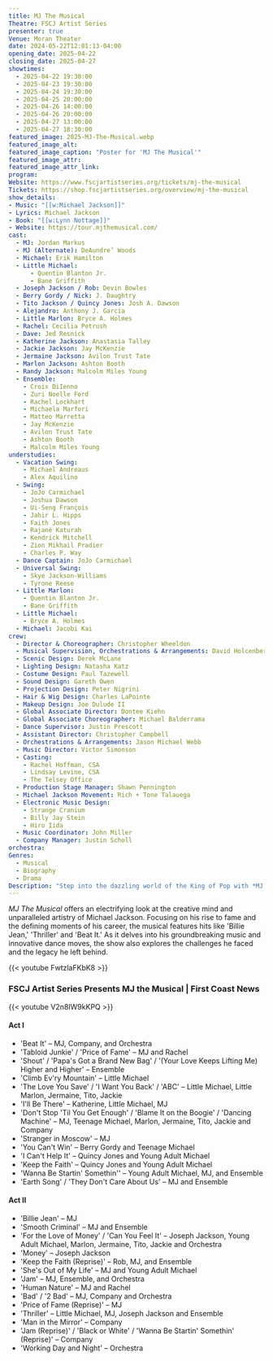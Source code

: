 ```yaml
---
title: MJ The Musical
Theatre: FSCJ Artist Series
presenter: true
Venue: Moran Theater
date: 2024-05-22T12:01:13-04:00
opening_date: 2025-04-22
closing_date: 2025-04-27
showtimes:
  - 2025-04-22 19:30:00
  - 2025-04-23 19:30:00
  - 2025-04-24 19:30:00
  - 2025-04-25 20:00:00
  - 2025-04-26 14:00:00
  - 2025-04-26 20:00:00
  - 2025-04-27 13:00:00
  - 2025-04-27 18:30:00
featured_image: 2025-MJ-The-Musical.webp
featured_image_alt: 
featured_image_caption: "Poster for 'MJ The Musical'"
featured_image_attr: 
featured_image_attr_link: 
program:
Website: https://www.fscjartistseries.org/tickets/mj-the-musical
Tickets: https://shop.fscjartistseries.org/overview/mj-the-musical
show_details: 
- Music: "[[w:Michael Jackson]]"
- Lyrics: Michael Jackson
- Book: "[[w:Lynn Nottage]]"
- Website: https://tour.mjthemusical.com/
cast:
  - MJ: Jordan Markus
  - MJ (Alternate): DeAundre’ Woods
  - Michael: Erik Hamilton
  - Little Michael: 
      - Quentin Blanton Jr.
      - Bane Griffith
  - Joseph Jackson / Rob: Devin Bowles
  - Berry Gordy / Nick: J. Daughtry
  - Tito Jackson / Quincy Jones: Josh A. Dawson
  - Alejandro: Anthony J. Garcia
  - Little Marlon: Bryce A. Holmes
  - Rachel: Cecilia Petrush
  - Dave: Jed Resnick
  - Katherine Jackson: Anastasia Talley
  - Jackie Jackson: Jay McKenzie
  - Jermaine Jackson: Avilon Trust Tate
  - Marlon Jackson: Ashton Booth
  - Randy Jackson: Malcolm Miles Young
  - Ensemble:
    - Croix DiIenno
    - Zuri Noelle Ford
    - Rachel Lockhart
    - Michaela Marfori
    - Matteo Marretta
    - Jay McKenzie
    - Avilon Trust Tate
    - Ashton Booth
    - Malcolm Miles Young
understudies:
  - Vacation Swing:
    - Michael Andreaus
    - Alex Aquilino
  - Swing:
    - JoJo Carmichael
    - Joshua Dawson
    - Ui-Seng François
    - Jahir L. Hipps
    - Faith Jones
    - Rajané Katurah
    - Kendrick Mitchell
    - Zion Mikhail Pradier
    - Charles P. Way
  - Dance Captain: JoJo Carmichael
  - Universal Swing:
    - Skye Jackson-Williams
    - Tyrone Reese
  - Little Marlon:
    - Quentin Blanton Jr.
    - Bane Griffith
  - Little Michael:
    - Bryce A. Holmes
  - Michael: Jacobi Kai
crew:
  - Director & Choreographer: Christopher Wheeldon
  - Musical Supervision, Orchestrations & Arrangements: David Holcenberg
  - Scenic Design: Derek McLane
  - Lighting Design: Natasha Katz
  - Costume Design: Paul Tazewell
  - Sound Design: Gareth Owen
  - Projection Design: Peter Nigrini
  - Hair & Wig Design: Charles LaPointe
  - Makeup Design: Joe Dulude II
  - Global Associate Director: Dontee Kiehn
  - Global Associate Choreographer: Michael Balderrama
  - Dance Supervisor: Justin Prescott
  - Assistant Director: Christopher Campbell
  - Orchestrations & Arrangements: Jason Michael Webb
  - Music Director: Victor Simonson
  - Casting:
    - Rachel Hoffman, CSA
    - Lindsay Levine, CSA
    - The Telsey Office
  - Production Stage Manager: Shawn Pennington
  - Michael Jackson Movement: Rich + Tone Talauega
  - Electronic Music Design: 
    - Strange Cranium
    - Billy Jay Stein
    - Hiro Iida
  - Music Coordinator: John Miller
  - Company Manager: Justin Scholl
orchestra:
Genres:
  - Musical
  - Biography
  - Drama
Description: "Step into the dazzling world of the King of Pop with *MJ The Musical*, a high-energy show that chronicles the life and career of Michael Jackson through his iconic songs and unforgettable performances."
---
```

*MJ The Musical* offers an electrifying look at the creative mind and unparalleled artistry of Michael Jackson. Focusing on his rise to fame and the defining moments of his career, the musical features hits like 'Billie Jean,' 'Thriller' and 'Beat It.' As it delves into his groundbreaking music and innovative dance moves, the show also explores the challenges he faced and the legacy he left behind. 

{{< youtube FwtzlaFKbK8 >}}


### FSCJ Artist Series Presents MJ the Musical | First Coast News
{{< youtube V2n8IW9kKPQ >}}

#### Act I
- 'Beat It' – MJ, Company, and Orchestra
- 'Tabloid Junkie' / 'Price of Fame' – MJ and Rachel
- 'Shout' / 'Papa's Got a Brand New Bag' / '(Your Love Keeps Lifting Me) Higher and Higher' – Ensemble
- 'Climb Ev'ry Mountain' – Little Michael
- 'The Love You Save' / 'I Want You Back' / 'ABC' – Little Michael, Little Marlon, Jermaine, Tito, Jackie
- 'I'll Be There' – Katherine, Little Michael, MJ
- 'Don't Stop 'Til You Get Enough' / 'Blame It on the Boogie' / 'Dancing Machine' – MJ, Teenage Michael, Marlon, Jermaine, Tito, Jackie and Company
- 'Stranger in Moscow' – MJ
- 'You Can't Win' – Berry Gordy and Teenage Michael
- 'I Can't Help It' – Quincy Jones and Young Adult Michael
- 'Keep the Faith' – Quincy Jones and Young Adult Michael
- 'Wanna Be Startin' Somethin'' – Young Adult Michael, MJ, and Ensemble
- 'Earth Song' / 'They Don't Care About Us' – MJ and Ensemble

#### Act II
- 'Billie Jean' – MJ
- 'Smooth Criminal' – MJ and Ensemble
- 'For the Love of Money' / 'Can You Feel It' – Joseph Jackson, Young Adult Michael, Marlon, Jermaine, Tito, Jackie and Orchestra
- 'Money' – Joseph Jackson
- 'Keep the Faith (Reprise)' – Rob, MJ, and Ensemble
- 'She's Out of My Life' – MJ and Young Adult Michael
- 'Jam' – MJ, Ensemble, and Orchestra
- 'Human Nature' – MJ and Rachel
- 'Bad' / '2 Bad' – MJ, Company and Orchestra
- 'Price of Fame (Reprise)' – MJ
- 'Thriller' – Little Michael, MJ, Joseph Jackson and Ensemble
- 'Man in the Mirror' – Company
- 'Jam (Reprise)' / 'Black or White' / 'Wanna Be Startin' Somethin' (Reprise)' – Company
- 'Working Day and Night' – Orchestra
